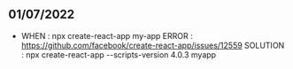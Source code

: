## 01/07/2022
- WHEN : npx create-react-app my-app
  ERROR : https://github.com/facebook/create-react-app/issues/12559
  SOLUTION : npx create-react-app --scripts-version 4.0.3 myapp
